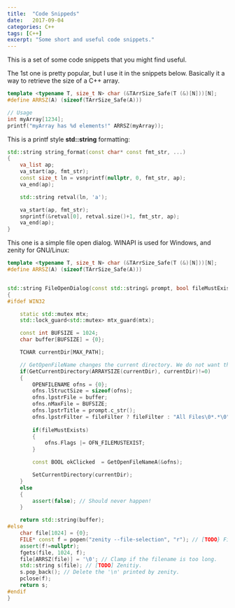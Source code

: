 ```yaml
---
title:  "Code Snippeds"
date:   2017-09-04
categories: C++
tags: [C++]
excerpt: "Some short and useful code snippets."
---
```


This is a set of some code snippets that you might find useful. 

The 1st one is pretty popular, but I use it in the snippets below. Basically it a way to retrieve the size of a C++ array.

```cpp
template <typename T, size_t N> char (&TArrSize_Safe(T (&)[N]))[N];
#define ARRSZ(A) (sizeof(TArrSize_Safe(A)))

// Usage
int myArray[1234];
printf("myArray has %d elements!" ARRSZ(myArray));
```

This is a printf style **std::string** formatting:  
```cpp
std::string string_format(const char* const fmt_str, ...)
{
	va_list ap;
	va_start(ap, fmt_str);
	const size_t ln = vsnprintf(nullptr, 0, fmt_str, ap);
	va_end(ap);

	std::string retval(ln, 'a');

	va_start(ap, fmt_str);
	snprintf(&retval[0], retval.size()+1, fmt_str, ap);
	va_end(ap);
}
```
  
  
This one is a simple file open dialog. WINAPI is used for Windows, and zenity for GNU/Linux:
```cpp
template <typename T, size_t N> char (&TArrSize_Safe(T (&)[N]))[N];
#define ARRSZ(A) (sizeof(TArrSize_Safe(A)))


std::string FileOpenDialog(const std::string& prompt, bool fileMustExists, const char* fileFilter)
{
#ifdef WIN32

	static std::mutex mtx;
	std::lock_guard<std::mutex> mtx_guard(mtx);

	const int BUFSIZE = 1024;
	char buffer[BUFSIZE] = {0};

	TCHAR currentDir[MAX_PATH];

	// GetOpenFileName changes the current directory. We do not want that so we revert it back to what it was.
	if(GetCurrentDirectory(ARRAYSIZE(currentDir), currentDir)!=0)
	{
		OPENFILENAME ofns = {0};
		ofns.lStructSize = sizeof(ofns);
		ofns.lpstrFile = buffer;
		ofns.nMaxFile = BUFSIZE;
		ofns.lpstrTitle = prompt.c_str();
		ofns.lpstrFilter = fileFilter ? fileFilter : "All Files\0*.*\0";
		
		if(fileMustExists)
		{
			ofns.Flags |= OFN_FILEMUSTEXIST;
		}

		const BOOL okClicked  = GetOpenFileNameA(&ofns);

		SetCurrentDirectory(currentDir);
	}
	else
	{
		assert(false); // Should never happen!
	}

	return std::string(buffer);
#else
	char file[1024] = {0};
	FILE* const f = popen("zenity --file-selection", "r"); // [TODO} File extension filters.
	assert(f!=nullptr);
	fgets(file, 1024, f);
	file[ARRSZ(file)] = '\0'; // Clamp if the filename is too long.
	std::string s(file); // [TODO] Zenitiy.
	s.pop_back(); // Delete the '\n' printed by zenity.
	pclose(f);
	return s;
#endif
}
```
